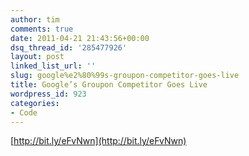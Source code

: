 ```yaml
---
author: tim
comments: true
date: 2011-04-21 21:43:56+00:00
dsq_thread_id: '285477926'
layout: post
linked_list_url: ''
slug: google%e2%80%99s-groupon-competitor-goes-live
title: Google’s Groupon Competitor Goes Live
wordpress_id: 923
categories:
- Code
---
```


[http://bit.ly/eFvNwn](http://bit.ly/eFvNwn)